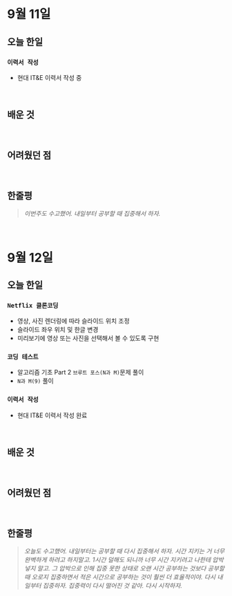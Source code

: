 # 9월 11일

## 오늘 한일

### `이력서 작성`

- 현대 IT&E 이력서 작성 중

<br>

## 배운 것

<br>

## 어려웠던 점

<br>

## 한줄평

> _이번주도 수고했어. 내일부터 공부할 때 집중해서 하자._

<br>

# 9월 12일

## 오늘 한일

### `Netflix 클론코딩`

- 영상, 사진 렌더링에 따라 슬라이드 위치 조정
- 슬라이드 좌우 위치 및 한글 변경
- 미리보기에 영상 또는 사진을 선택해서 볼 수 있도록 구현

### `코딩 테스트`

- 알고리즘 기초 Part 2 `브루트 포스(N과 M)`문제 풀이
- `N과 M(9)` 풀이

### `이력서 작성`

- 현대 IT&E 이력서 작성 완료

<br>

## 배운 것

<br>

## 어려웠던 점

<br>

## 한줄평

> _오늘도 수고했어. 내일부터는 공부할 때 다시 집중해서 하자. 시간 지키는 거 너무 완벽하게 하려고 하지말고. 1시간 덜해도 되니까 너무 시간 지키려고 나한테 압박 넣지 말고. 그 압박으로 인해 집중 못한 상태로 오랜 시간 공부하는 것보다 공부할 때 오로지 집중하면서 적은 시간으로 공부하는 것이 훨씬 더 효율적이야. 다시 내일부터 집중하자. 집중력이 다시 떨어진 것 같아. 다시 시작하자._

<br>
